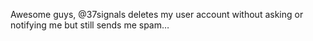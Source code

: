 <!--
id: 297725539
link: http://kevinisom.info/post/297725539/awesome-guys-37signals-deletes-my-user-account
slug: awesome-guys-37signals-deletes-my-user-account
date: Thu Dec 24 2009 15:32:19 GMT+1300 (NZDT)
raw: {"blog_name":"kevinisom","id":297725539,"post_url":"http://kevinisom.info/post/297725539/awesome-guys-37signals-deletes-my-user-account","slug":"awesome-guys-37signals-deletes-my-user-account","type":"text","date":"2009-12-24 02:32:19 GMT","timestamp":1261621939,"state":"published","format":"html","reblog_key":"F6Z89QHC","tags":[],"short_url":"http://tmblr.co/Zw68YyHlkvZ","highlighted":[],"feed_item":"http://twitter.com/kev_nz/statuses/6983322216","from_feed_id":"650289","note_count":0,"title":null,"body":"<p>Awesome guys, @37signals deletes my user account without asking or notifying me but still sends me spam&#8230;</p>"}
publish: 2009-12-024
tags: 
title: null
-->


Awesome guys, @37signals deletes my user account without asking or
notifying me but still sends me spam…


